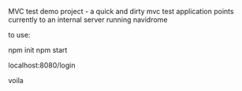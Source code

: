 MVC test demo project - a quick and dirty mvc test application
points currently to an internal server running navidrome

to use:

npm init 
npm start

localhost:8080/login 

voila
